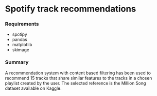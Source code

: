 # Spotify track recommendations
### Requirements
* spotipy
* pandas
* matplotlib
* skimage
### Summary
A recommendation system with content based filtering has been used to recommend 15 tracks that share similar features to the tracks in a chosen playlist created by the user.
The selected reference is the Million Song dataset available on Kaggle.
